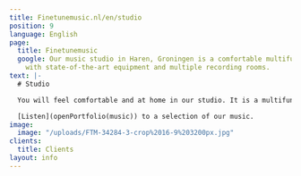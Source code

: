 ```yaml
---
title: Finetunemusic.nl/en/studio
position: 9
language: English
page:
  title: Finetunemusic
  google: Our music studio in Haren, Groningen is a comfortable multifunctional workspace
    with state-of-the-art equipment and multiple recording rooms.
text: |-
  # Studio

  You will feel comfortable and at home in our studio. It is a multifunctional workspace with state-of-the-art equipment and multiple recording rooms. We offer entire band recordings, but we provide for smaller recording sessions as well. It will be our pleasure to take care of the mixing of your music and to offer advice concerning music production as such. We can help you work out your compositions and find the right sound for your songs. Whether it’s cinematic arrangements, soulful RnB-productions or experimental beats, versatility is one of our qualities.

  [Listen](openPortfolio(music)) to a selection of our music.
image:
  image: "/uploads/FTM-34284-3-crop%2016-9%203200px.jpg"
clients:
  title: Clients
layout: info
---
```


